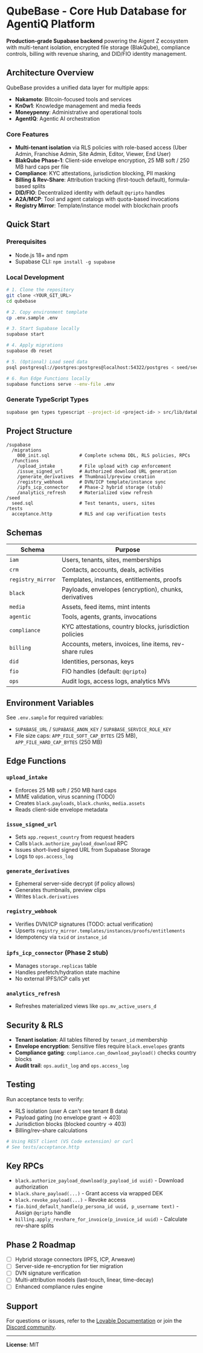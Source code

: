 # QubeBase - Core Hub Database for AgentiQ Platform

**Production-grade Supabase backend** powering the Aigent Z ecosystem with multi-tenant isolation, encrypted file storage (BlakQube), compliance controls, billing with revenue sharing, and DID/FIO identity management.

## Architecture Overview

QubeBase provides a unified data layer for multiple apps:
- **Nakamoto**: Bitcoin-focused tools and services
- **Kn0w1**: Knowledge management and media feeds
- **Moneypenny**: Administrative and operational tools
- **AgentIQ**: Agentic AI orchestration

### Core Features

- **Multi-tenant isolation** via RLS policies with role-based access (Uber Admin, Franchise Admin, Site Admin, Editor, Viewer, End User)
- **BlakQube Phase-1**: Client-side envelope encryption, 25 MB soft / 250 MB hard caps per file
- **Compliance**: KYC attestations, jurisdiction blocking, PII masking
- **Billing & Rev-Share**: Attribution tracking (first-touch default), formula-based splits
- **DID/FIO**: Decentralized identity with default `@qripto` handles
- **A2A/MCP**: Tool and agent catalogs with quota-based invocations
- **Registry Mirror**: Template/instance model with blockchain proofs

## Quick Start

### Prerequisites

- Node.js 18+ and npm
- Supabase CLI: `npm install -g supabase`

### Local Development

```bash
# 1. Clone the repository
git clone <YOUR_GIT_URL>
cd qubebase

# 2. Copy environment template
cp .env.sample .env

# 3. Start Supabase locally
supabase start

# 4. Apply migrations
supabase db reset

# 5. (Optional) Load seed data
psql postgresql://postgres:postgres@localhost:54322/postgres < seed/seed.sql

# 6. Run Edge Functions locally
supabase functions serve --env-file .env
```

### Generate TypeScript Types

```bash
supabase gen types typescript --project-id <project-id> > src/lib/database.types.ts
```

## Project Structure

```
/supabase
  /migrations
    000_init.sql           # Complete schema DDL, RLS policies, RPCs
  /functions
    /upload_intake         # File upload with cap enforcement
    /issue_signed_url      # Authorized download URL generation
    /generate_derivatives  # Thumbnail/preview creation
    /registry_webhook      # DVN/ICP template/instance sync
    /ipfs_icp_connector    # Phase-2 hybrid storage (stub)
    /analytics_refresh     # Materialized view refresh
/seed
  seed.sql                 # Test tenants, users, sites
/tests
  acceptance.http          # RLS and cap verification tests
```

## Schemas

| Schema | Purpose |
|--------|---------|
| `iam` | Users, tenants, sites, memberships |
| `crm` | Contacts, accounts, deals, activities |
| `registry_mirror` | Templates, instances, entitlements, proofs |
| `black` | Payloads, envelopes (encryption), chunks, derivatives |
| `media` | Assets, feed items, mint intents |
| `agentic` | Tools, agents, grants, invocations |
| `compliance` | KYC attestations, country blocks, jurisdiction policies |
| `billing` | Accounts, meters, invoices, line items, rev-share rules |
| `did` | Identities, personas, keys |
| `fio` | FIO handles (default: `@qripto`) |
| `ops` | Audit logs, access logs, analytics MVs |

## Environment Variables

See `.env.sample` for required variables:
- `SUPABASE_URL` / `SUPABASE_ANON_KEY` / `SUPABASE_SERVICE_ROLE_KEY`
- File size caps: `APP_FILE_SOFT_CAP_BYTES` (25 MB), `APP_FILE_HARD_CAP_BYTES` (250 MB)

## Edge Functions

### `upload_intake`
- Enforces 25 MB soft / 250 MB hard caps
- MIME validation, virus scanning (TODO)
- Creates `black.payloads`, `black.chunks`, `media.assets`
- Reads client-side envelope metadata

### `issue_signed_url`
- Sets `app.request_country` from request headers
- Calls `black.authorize_payload_download` RPC
- Issues short-lived signed URL from Supabase Storage
- Logs to `ops.access_log`

### `generate_derivatives`
- Ephemeral server-side decrypt (if policy allows)
- Generates thumbnails, preview clips
- Writes `black.derivatives`

### `registry_webhook`
- Verifies DVN/ICP signatures (TODO: actual verification)
- Upserts `registry_mirror.templates/instances/proofs/entitlements`
- Idempotency via `txid` or `instance_id`

### `ipfs_icp_connector` (Phase 2 stub)
- Manages `storage.replicas` table
- Handles prefetch/hydration state machine
- No external IPFS/ICP calls yet

### `analytics_refresh`
- Refreshes materialized views like `ops.mv_active_users_d`

## Security & RLS

- **Tenant isolation**: All tables filtered by `tenant_id` membership
- **Envelope encryption**: Sensitive files require `black.envelopes` grants
- **Compliance gating**: `compliance.can_download_payload()` checks country blocks
- **Audit trail**: `ops.audit_log` and `ops.access_log`

## Testing

Run acceptance tests to verify:
- RLS isolation (user A can't see tenant B data)
- Payload gating (no envelope grant → 403)
- Jurisdiction blocks (blocked country → 403)
- Billing/rev-share calculations

```bash
# Using REST client (VS Code extension) or curl
# See tests/acceptance.http
```

## Key RPCs

- `black.authorize_payload_download(p_payload_id uuid)` - Download authorization
- `black.share_payload(...)` - Grant access via wrapped DEK
- `black.revoke_payload(...)` - Revoke access
- `fio.bind_default_handle(p_persona_id uuid, p_username text)` - Assign `@qripto` handle
- `billing.apply_revshare_for_invoice(p_invoice_id uuid)` - Calculate rev-share splits

## Phase 2 Roadmap

- [ ] Hybrid storage connectors (IPFS, ICP, Arweave)
- [ ] Server-side re-encryption for tier migration
- [ ] DVN signature verification
- [ ] Multi-attribution models (last-touch, linear, time-decay)
- [ ] Enhanced compliance rules engine

## Support

For questions or issues, refer to the [Lovable Documentation](https://docs.lovable.dev/) or join the [Discord community](https://discord.com/channels/1119885301872070706/1280461670979993613).

---

**License**: MIT

